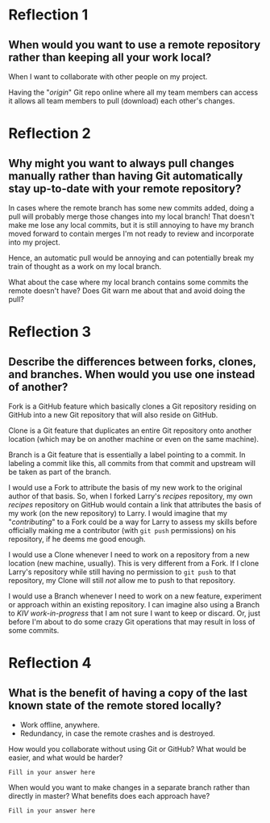 # Reflection 1

## When would you want to use a remote repository rather than keeping all your work local?

When I want to collaborate with other people on my project.

Having the "_origin_" Git repo online where all my team members can access it allows all team
members to pull (download) each other's changes.

# Reflection 2

## Why might you want to always pull changes manually rather than having Git automatically stay up-to-date with your remote repository?

In cases where the remote branch has some new commits added, doing a pull will probably merge those
changes into my local branch! That doesn't make me lose any local commits, but it is still annoying
to have my branch moved forward to contain merges I'm not ready to review and incorporate into my
project.

Hence, an automatic pull would be annoying and can potentially break my train of thought as a work
on my local branch.

What about the case where my local branch contains some commits the remote doesn't have? Does Git
warn me about that and avoid doing the pull?

# Reflection 3

## Describe the differences between forks, clones, and branches.  When would you use one instead of another?

Fork is a GitHub feature which basically clones a Git repository residing on GitHub into a new Git
repository that will also reside on GitHub.

Clone is a Git feature that duplicates an entire Git repository onto another location (which may be
on another machine or even on the same machine).

Branch is a Git feature that is essentially a label pointing to a commit. In labeling a commit like
this, all commits from that commit and upstream will be taken as part of the branch.

I would use a Fork to attribute the basis of my new work to the original author of that basis. So,
when I forked Larry's *recipes* repository, my own *recipes* repository on GitHub would contain a
link that attributes the basis of my work (on the new repository) to Larry. I would imagine that my
"*contributing*" to a Fork could be a way for Larry to assess my skills before officially making me
a contributor (with ``git push`` permissions) on his repository, if he deems me good enough.

I would use a Clone whenever I need to work on a repository from a new location (new machine,
usually). This is very different from a Fork. If I clone Larry's repository while still having no
permission to ``git push`` to that repository, my Clone will still *not* allow me to push to that
repository.

I would use a Branch whenever I need to work on a new feature, experiment or approach within an
existing repository. I can imagine also using a Branch to *KIV work-in-progress* that I am not sure
I want to keep or discard. Or, just before I'm about to do some crazy Git operations that may result
in loss of some commits.

# Reflection 4

## What is the benefit of having a copy of the last known state of the remote stored locally?

* Work offline, anywhere.
* Redundancy, in case the remote crashes and is destroyed.

How would you collaborate without using Git or GitHub?  What would be easier,
and what would be harder?

    Fill in your answer here

When would you want to make changes in a separate branch rather than directly in
master?  What benefits does each approach have?

    Fill in your answer here
